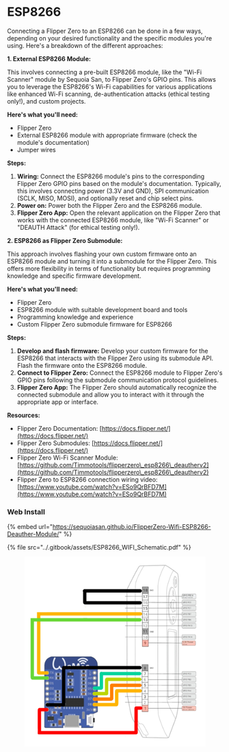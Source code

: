 # ESP8266

Connecting a Flipper Zero to an ESP8266 can be done in a few ways, depending on your desired functionality and the specific modules you're using. Here's a breakdown of the different approaches:

**1. External ESP8266 Module:**

This involves connecting a pre-built ESP8266 module, like the "Wi-Fi Scanner" module by Sequoia San, to Flipper Zero's GPIO pins. This allows you to leverage the ESP8266's Wi-Fi capabilities for various applications like enhanced Wi-Fi scanning, de-authentication attacks (ethical testing only!), and custom projects.

**Here's what you'll need:**

* Flipper Zero
* External ESP8266 module with appropriate firmware (check the module's documentation)
* Jumper wires

**Steps:**

1. **Wiring:** Connect the ESP8266 module's pins to the corresponding Flipper Zero GPIO pins based on the module's documentation. Typically, this involves connecting power (3.3V and GND), SPI communication (SCLK, MISO, MOSI), and optionally reset and chip select pins.
2. **Power on:** Power both the Flipper Zero and the ESP8266 module.
3. **Flipper Zero App:** Open the relevant application on the Flipper Zero that works with the connected ESP8266 module, like "Wi-Fi Scanner" or "DEAUTH Attack" (for ethical testing only!).

**2. ESP8266 as Flipper Zero Submodule:**

This approach involves flashing your own custom firmware onto an ESP8266 module and turning it into a submodule for the Flipper Zero. This offers more flexibility in terms of functionality but requires programming knowledge and specific firmware development.

**Here's what you'll need:**

* Flipper Zero
* ESP8266 module with suitable development board and tools
* Programming knowledge and experience
* Custom Flipper Zero submodule firmware for ESP8266

**Steps:**

1. **Develop and flash firmware:** Develop your custom firmware for the ESP8266 that interacts with the Flipper Zero using its submodule API. Flash the firmware onto the ESP8266 module.
2. **Connect to Flipper Zero:** Connect the ESP8266 module to Flipper Zero's GPIO pins following the submodule communication protocol guidelines.
3. **Flipper Zero App:** The Flipper Zero should automatically recognize the connected submodule and allow you to interact with it through the appropriate app or interface.

**Resources:**

* Flipper Zero Documentation: [https://docs.flipper.net/](https://docs.flipper.net/)
* Flipper Zero Submodules: [https://docs.flipper.net/](https://docs.flipper.net/)
* Flipper Zero Wi-Fi Scanner Module: [https://github.com/Timmotools/flipperzero\_esp8266\_deautherv2](https://github.com/Timmotools/flipperzero\_esp8266\_deautherv2)
* Flipper Zero to ESP8266 connection wiring video: [https://www.youtube.com/watch?v=ESo9QrBFD7M](https://www.youtube.com/watch?v=ESo9QrBFD7M)

### Web Install

{% embed url="https://sequoiasan.github.io/FlipperZero-Wifi-ESP8266-Deauther-Module/" %}

{% file src="../.gitbook/assets/ESP8266_WIFI_Schematic.pdf" %}

<figure><img src="../.gitbook/assets/Schematics_1.jpg" alt=""><figcaption></figcaption></figure>

